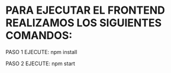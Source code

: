 # PARA EJECUTAR EL FRONTEND REALIZAMOS LOS SIGUIENTES COMANDOS:


PASO 1 EJECUTE:
npm install

PASO 2 EJECUTE:
npm start
